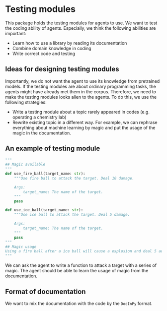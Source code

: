 # Testing modules

This package holds the testing modules for agents to use. We want to test the coding ability of agents. Especially, we think the following abilities are important:

- Learn how to use a library by reading its documentation
- Combine domain knowledge in coding
- Write correct code and testing

## Ideas for designing testing modules

Importantly, we do not want the agent to use its knowledge from pretrained models. If the testing modules are about ordinary programming tasks, the agents might have already met them in the corpus. Therefore, we need to make the testing modules looks alien to the agents. To do this, we use the following strategies:

- Write a testing module about a topic rarely appeared in codes (e.g. operating a chemistry lab)
- Rewrite existing topic in a different way. For example, we can rephrase everything about machine learning by magic and put the usage of the magic in the documentation. 

## An example of testing module

```python
"""
## Magic available
"""
def use_fire_ball(target_name: str):
    """Use fire ball to attack the target. Deal 10 damage.

    Args:
        target_name: The name of the target.
    """
    pass

def use_ice_ball(target_name: str):
    """Use ice ball to attack the target. Deal 5 damage.

    Args:
        target_name: The name of the target.
    """
    pass
"""
## Magic usage
Using a fire ball after a ice ball will cause a explosion and deal 5 additional damage.
"""
```

We can ask the agent to write a function to attack a target with a series of magic. The agent should be able to learn the usage of magic from the documentation.

## Format of documentation

We want to mix the documentation with the code by the `DocInPy` format.
